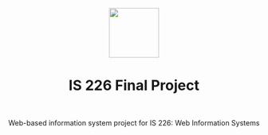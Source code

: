 <p align="center">
    <a href="https://github.com/yiisoft" target="_blank">
        <img src="https://avatars0.githubusercontent.com/u/993323" height="100px">
    </a>
    <h1 align="center">IS 226 Final Project</h1>
    <br>
</p>

Web-based information system project for IS 226: Web Information Systems
